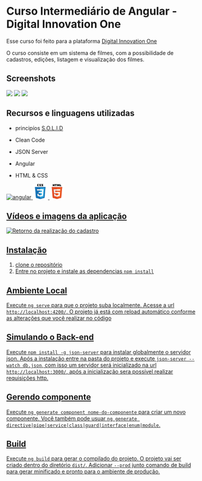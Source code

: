 # Curso Intermediário de Angular - Digital Innovation One

Esse curso foi feito para a plataforma [Digital Innovation One](https://digitalinnovation.one/)

O curso consiste em um sistema de filmes, com a possibilidade de cadastros, edições, listagem e visualização dos filmes.

## Screenshots

<img src="https://user-images.githubusercontent.com/86020448/131425234-81290d69-6dc1-4605-b21a-70bc99c987c9.png" width="400"/> 
<img src="https://user-images.githubusercontent.com/86020448/131425387-b16bb594-4634-4044-b51c-c71d1d1342db.png" width="400"/>
<img src="https://user-images.githubusercontent.com/86020448/131426651-1f15be6b-09d0-4b48-8d43-e5042faba9e2.png" width="400"/>


## Recursos e linguagens utilizadas

 - principíos [S.O.L.I.D](https://www.bmc.com/blogs/solid-design-principles/#:~:text=SOLID%20is%20a%20popular%20set,principle%2C%20and%20dependency%20inversion%20principle.)

 - Clean Code

 - JSON Server

 - Angular

 - HTML & CSS

<p align="left"> <a href="https://angular.io" target="_blank"> <img src="https://angular.io/assets/images/logos/angular/angular.svg" alt="angular" width="40" height="40"/>  </a> <a href="https://www.w3schools.com/css/" target="_blank"> <img src="https://raw.githubusercontent.com/devicons/devicon/master/icons/css3/css3-original-wordmark.svg" alt="css3" width="40" height="40"/> </a> <a href="https://www.w3.org/html/" target="_blank"> <img src="https://raw.githubusercontent.com/devicons/devicon/master/icons/html5/html5-original-wordmark.svg" alt="html5" width="40" height="40"/>

## Vídeos e imagens da aplicação

![Retorno da realização do cadastro](/AngularAdvanced\ReadMe\RetornoModal.png?raw=true)

## Instalação

1. clone o repositório 
2. Entre no projeto e instale as dependencias `npm install`

## Ambiente Local

Execute `ng serve` para que o projeto suba localmente. Acesse a url `http://localhost:4200/`. O projeto já está com reload automático conforme as alterações que você realizar no código

## Simulando o Back-end

Execute `npm install -g json-server` para instalar globalmente o servidor json. Após a instalação entre na pasta do projeto e execute `json-server --watch db.json`, com isso um servidor será inicializado na url `http://localhost:3000/`, após a inicialização sera possível realizar requisições http.

## Gerendo componente

Execute `ng generate component nome-do-componente` para criar um novo componente. Você também pode usuar `ng generate directive|pipe|service|class|guard|interface|enum|module`.

## Build

Execute `ng build` para gerar o compilado do projeto. O projeto vai ser criado dentro do diretório `dist/`. Adicionar `--prod` junto comando de build para gerar minificado e pronto para o ambiente de produção.

